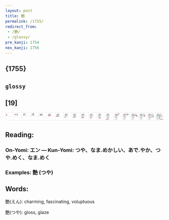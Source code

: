 ```yaml
---
layout: post
title: 艶
permalink: /1755/
redirect_from:
 - /艶/
 - /glossy/
pre_kanji: 1754
nex_kanji: 1756
---
```


## {1755}

## `glossy`

## [19]

<div class="stroke"><img src="../images/E889B6.png" /></div>

## Reading:

### On-Yomi: エン &mdash; Kun-Yomi: つや、なま.めかしい、あで.やか、つや.めく、なま.めく

### Examples: 艶 (つや)

## Words:

艶(えん): charming, fascinating, voluptuous

艶(つや): gloss, glaze
